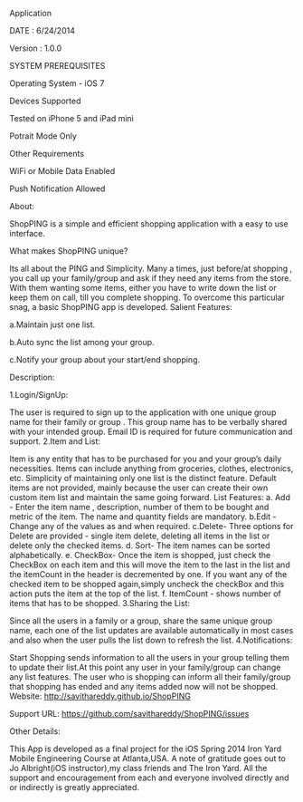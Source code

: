 Application

DATE : 6/24/2014

Version : 1.0.0

SYSTEM PREREQUISITES

Operating System - iOS 7

Devices Supported

Tested on iPhone 5 and iPad mini

Potrait Mode Only

Other Requirements

WiFi or Mobile Data Enabled

Push Notification Allowed

About:

ShopPING is a simple and efficient shopping application with a easy to use interface.

What makes ShopPING unique?

Its all about the PING and Simplicity. Many a times, just before/at shopping , you call up your family/group and ask if they need any items from the store. With them wanting some items, either you have to write down the list or keep them on call, till you complete shopping. To overcome this particular snag, a basic ShopPING app is developed.
Salient Features:

a.Maintain just one list.

b.Auto sync the list among your group.

c.Notify your group about your start/end shopping.

Description:

1.Login/SignUp:

The user is required to sign up to the application with one unique group name for their family or group . This group name has to be verbally shared with your intended group. Email ID is required for future communication and support.
2.Item and List:

Item is any entity that has to be purchased for you and your group’s daily necessities. Items can include anything from groceries, clothes, electronics, etc. Simplicity of maintaining only one list is the distinct feature. Default items are not provided, mainly because the user can create their own custom item list and maintain the same going forward. 
List Features:
a. Add - Enter the item name , description, number of them to be bought and metric of the item. The name and quantity fields are mandatory.
b.Edit - Change any of the values as and when required.
c.Delete- Three options for Delete are provided - single item delete, deleting all items in the list or delete only the checked items. 
d. Sort- The item names can be sorted alphabetically.
e. CheckBox- Once the item is shopped, just check the CheckBox on each item and this will move the item to the last in the list and the itemCount in the header is decremented by one. If you want any of the checked item to be shopped again,simply uncheck the checkBox and this action puts the item at the top of the list. 
f. ItemCount - shows number of items that has to be shopped.
3.Sharing the List:

Since all the users in a family or a group, share the same unique group name, each one of the list updates are available automatically in most cases and also when the user pulls the list down to refresh the list.
4.Notifications:

Start Shopping sends information to all the users in your group telling them to update their list.At this point any user in your family/group can change any list features. The user who is shopping can inform all their family/group that shopping has ended and any items added now will not be shopped.
Website: http://savithareddy.github.io/ShopPING

Support URL: https://github.com/savithareddy/ShopPING/issues

Other Details:

This App is developed as a final project for the iOS Spring 2014 Iron Yard Mobile Engineering Course at Atlanta,USA. A note of gratitude goes out to Jo Albright(iOS instructor),my class friends and The Iron Yard. All the support and encouragement from each and everyone involved directly and or indirectly is greatly appreciated.


